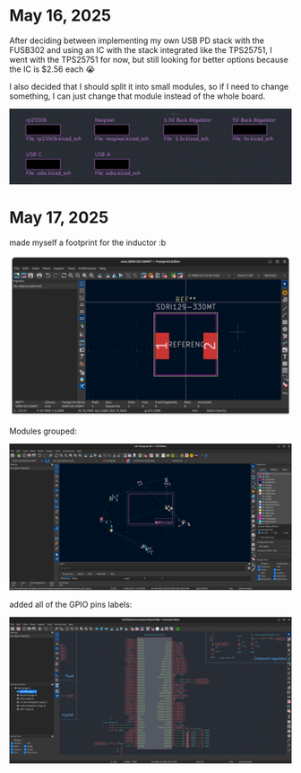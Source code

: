 # May 16, 2025

After deciding between implementing my own USB PD stack with the FUSB302 and using an IC with the stack integrated like the TPS25751, I went with the TPS25751 for now, but still looking for better options because the IC is $2.56 each 😭

I also decided that I should split it into small modules, so if I need to change something, I can just change that module instead of the whole board.

![modules](assets/modules.png)

# May 17, 2025

made myself a footprint for the inductor :b

![inductor footprint](assets/inductor_footprint.png)

Modules grouped:

![modules parts](assets/modules_part.png)

added all of the GPIO pins labels:

![gpio labels](assets/gpio_labels.png)